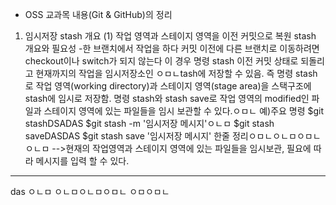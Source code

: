 - OSS 교과목 내용(Git & GitHub)의 정리
1. 임시저장 stash 개요
(1) 작업 영역과 스테이지 영역을 이전 커밋으로 복원
stash 개요와 필요성
-한 브랜치에서 작업을 하다 커밋 이전에 다른 브랜치로 이동하려면 checkout이나 switch가 되지 않는다
이 경우 명령 stash 이전 커밋 상태로 되돌리고 현재까지의 작업을 임시저장소인 ㅇㅁㄴtash에 저장할 수 있음.
즉 명령 stash로 작업 영역(working directory)과 스테이지 영역(stage area)을 스택구조에 stash에 임시로 저장함. 명령 stash와 stash save로 작업 영역의 modified인 파일과 스테이지 영역에 있는 파일들을 임시 보관할 수 있다.ㅇㅁㄴ
예)주요 명령
$git stashDSADAS
$git stash -m '임시저장 메시지'ㅇㄴㅁ
$git stash saveDASDAS
$git stash save '임시저장 메시지'
한줄 정리ㅇㅁㄴㅇㄴㅁㅇㅁㄴㅇㄴㅁ
-->현재의 작업영역과 스테이지 영역에 있는 파일들을 임시보관, 필요에 따라 메시지를 입력 할 수 있다.
--------------------------------------------------------------------------------------------------------------------------------------------------------------------------------------------------------
das
ㅇㄴㅁ
ㅇㄴㅁㅇㄴㅁㅇㅁㄴ
ㅇㅁㅇㅁㄴ
